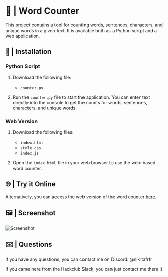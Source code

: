 # 📝 | Word Counter

This project contains a tool for counting words, sentences, characters, and unique words in a given text. It is available both as a Python script and a web application.

## 💾 | Installation

### Python Script

1. Download the following file:
   - `counter.py`

2. Run the `counter.py` file to start the application. You can enter text directly into the console to get the counts for words, sentences, characters, and unique words.

### Web Version

1. Download the following files:
   - `index.html`
   - `style.css`
   - `index.js`

2. Open the `index.html` file in your web browser to use the web-based word counter.

## 🌐 | Try it Online

Alternatively, you can access the web version of the word counter [here](https://hackclub.nik-dev.eu/word-counter/).

## 🖼️ | Screenshot

![Screenshot](screenshot.jpeg)

## ✉️ | Questions

If you have any questions, you can contact me on Discord: @nikitafrfr

If you came here from the Hackclub Slack, you can just contact me there :)
